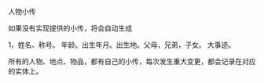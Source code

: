 人物小传

如果没有实现提供的小传，将会自动生成

1，姓名、称号。
年龄。出生年月。出生地。父母，兄弟，子女。
大事迹。

所有的人物、地点、物品，都有自己的小传，每次发生重大变更，都会记录在对应的实体上。
